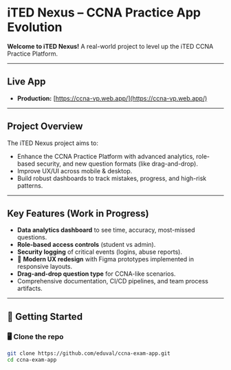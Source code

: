 # iTED Nexus – CCNA Practice App Evolution

**Welcome to iTED Nexus!**
A real-world project to level up the iTED CCNA Practice Platform.  

---

## Live App
- **Production:** [https://ccna-vp.web.app/](https://ccna-vp.web.app/)

---

## Project Overview
The iTED Nexus project aims to:
- Enhance the CCNA Practice Platform with advanced analytics, role-based security, and new question formats (like drag-and-drop).
- Improve UX/UI across mobile & desktop.
- Build robust dashboards to track mistakes, progress, and high-risk patterns.

---

## Key Features (Work in Progress)
- **Data analytics dashboard** to see time, accuracy, most-missed questions.
- **Role-based access controls** (student vs admin).
- **Security logging** of critical events (logins, abuse reports).
- ‍🎨 **Modern UX redesign** with Figma prototypes implemented in responsive layouts.
- **Drag-and-drop question type** for CCNA-like scenarios.
- Comprehensive documentation, CI/CD pipelines, and team process artifacts.

---

## 🚀 Getting Started

### 🖥 Clone the repo
```bash
git clone https://github.com/eduval/ccna-exam-app.git
cd ccna-exam-app

